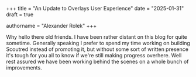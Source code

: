+++
title = "An Update to Overlays User Experience"
date = "2025-01-31"
draft = true

authorname = "Alexander Rolek"
+++

Why hello there old friends. I have been rather distant on this blog for quite sometime. Generally speaking I prefer to spend my time working on building Scoutred instead of promoting it, but without some sort of written presence it's tough for you all to know if we're still making progress overhere. Well rest assured we have been working behind the scenes on a whole bunch of improvements.